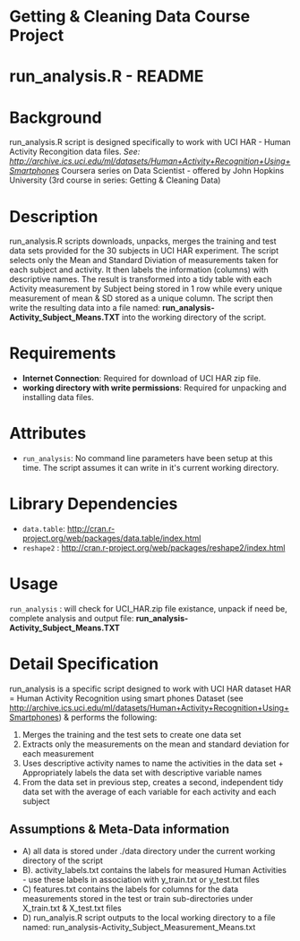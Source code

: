 Getting &amp; Cleaning Data Course Project
==========================================

run_analysis.R - README
=======================

Background
==========
run_analysis.R script is designed specifically to work with UCI
HAR - Human Activity Recongition data files. 
*See: http://archive.ics.uci.edu/ml/datasets/Human+Activity+Recognition+Using+Smartphones*
Coursera series on Data Scientist - offered by John Hopkins
University (3rd course in series: Getting &amp; Cleaning Data)


Description
===========
run_analysis.R scripts downloads, unpacks, merges the training and test
data sets provided for the 30 subjects in UCI HAR experiment.
The script selects only the Mean and Standard Diviation of measurements taken
for each subject and activity. It then labels the information (columns) with
descriptive names. The result is transformed into a tidy table with each 
Activity measurement by Subject being stored in 1 row while every unique measurement
of mean & SD stored as a unique column. The script then write the resulting
data into a file named: **run_analysis-Activity_Subject_Means.TXT** into the working
directory of the script.

Requirements
============

* **Internet Connection**: Required for download of UCI HAR zip file.
* **working directory with write permissions**: Required for unpacking and installing data files.

Attributes
==========

* `run_analysis`: No command line parameters have been setup at this time.
   The script assumes it can write in it's current working directory.

# Library Dependencies
* `data.table`:  http://cran.r-project.org/web/packages/data.table/index.html
* `reshape2`  :  http://cran.r-project.org/web/packages/reshape2/index.html

Usage
=====
`run_analysis` : will check for UCI_HAR.zip file existance, unpack if need be, 
                 complete analysis and output file: **run_analysis-Activity_Subject_Means.TXT**

Detail Specification
====================
run_analysis is a specific script designed to work with UCI HAR dataset
HAR = Human Activity Recognition using smart phones Dataset
(see http://archive.ics.uci.edu/ml/datasets/Human+Activity+Recognition+Using+Smartphones)
& performs the following:

1. Merges the training and the test sets to create one data set
2. Extracts only the measurements on the mean and standard deviation for each measurement
3. Uses descriptive activity names to name the activities in the data set + Appropriately labels
   the data set with descriptive variable names
4. From the data set in previous step, creates a second, independent tidy data set
   with the average of each variable for each activity and each subject

Assumptions & Meta-Data information
-----------------------------------
* A) all data is stored under ./data directory under the current working directory of the script
* B). activity_labels.txt contains the labels for measured Human Activities - use these labels in association with y_train.txt or y_test.txt files
* C) features.txt contains the labels for columns for the data measurements stored in the test or train sub-directories under X_train.txt & X_test.txt files
* D) run_analyis.R script outputs to the local working directory to a file named: run_analysis-Activity_Subject_Measurement_Means.txt

